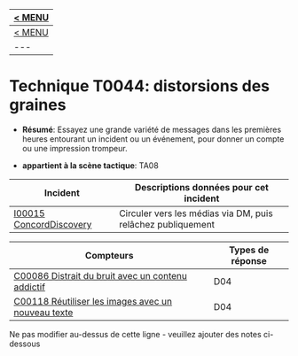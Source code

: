 |[< MENU](../README.md)|
|---|
|[< MENU](../../README.md)|
|---|
# Technique T0044: distorsions des graines

* **Résumé**: Essayez une grande variété de messages dans les premières heures entourant un incident ou un événement, pour donner un compte ou une impression trompeur.

* **appartient à la scène tactique**: TA08


|Incident |Descriptions données pour cet incident |
|-------- |-------------------- |
|[I00015 ConcordDiscovery](../../generated_pages/incidents/I00015.md) |Circuler vers les médias via DM, puis relâchez publiquement |



|Compteurs |Types de réponse |
|-------- |-------------- |
|[C00086 Distrait du bruit avec un contenu addictif](../../generated_pages/counters/C00086.md) |D04 |
|[C00118 Réutiliser les images avec un nouveau texte](../../generated_pages/counters/C00118.md) |D04 |


Ne pas modifier au-dessus de cette ligne - veuillez ajouter des notes ci-dessous